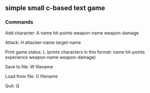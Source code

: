 ## simple small c-based text game

### Commands

Add character: A name hit-points weapon-name weapon-damage

Attack: H attacker-name target-name

Print game status: L (prints characters in this format: name hit-points experience weapon-name weapon-damage)

Save to file: W filename

Load from file: O filename

Quit: Q
